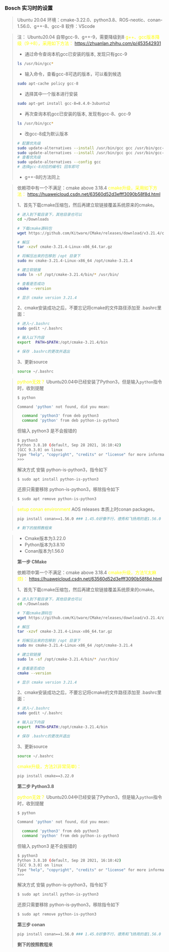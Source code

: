 
### Bosch 实习时的设置

> Ubuntu 20.04
> 环境：cmake-3.22.0、python3.8、ROS-neotic、conan-1.56.0、g++-8、gcc-8
> 软件：VScode


> 注：
> Ubuntu20.04 自带gcc-9、g++-9，需要降级到8
> <font color="yellow">g++、gcc版本降级（9→8），采用如下方法：</font>
> https://zhuanlan.zhihu.com/p/453542931
> * 通过命令查询本机gcc已安装的版本, 发现只有gcc-9
> ```bash
> ls /usr/bin/gcc*
> ```
> * 输入命令，查看gcc-8可选的版本，可以看到候选
> ```bash
> sudo apt-cache policy gcc-8
> ```
> * 选择其中一个版本进行安装
> ```bash
> sudo apt-get install gcc-8=8.4.0-3ubuntu2
> ```
> * 再次查询本机gcc已安装的版本, 发现有gcc-8、gcc-9
> ```bash
> ls /usr/bin/gcc*
> ```
> * 改gcc-8成为默认版本
> ```bash
> # 配置优先级
> sudo update-alternatives --install /usr/bin/gcc gcc /usr/bin/gcc-8 80
> sudo update-alternatives --install /usr/bin/gcc gcc /usr/bin/gcc-9 90
> # 查看优先级
> sudo update-alternatives --config gcc
> # 选择gcc-8对应的编号1 回车即可
> ```
> * g++-8的方法同上
>


> 
>
> 依赖项中有一个不满足：cmake above 3.18.4
> <font color="yellow">cmake升级，采用如下方法：</font>
> https://huaweicloud.csdn.net/63560d52d3efff3090b58f8d.html
> 
> 1、首先下载cmake压缩包，然后再建立软链接覆盖系统原来的cmake。
> ```bash
> # 进入到下载目录下，其他目录也可以
> cd ~/Downloads 
> 
> # 下载cmake源码包
> wget https://github.com/Kitware/CMake/releases/download/v3.21.4/cmake-3.21.4-linux-x86_64.tar.gz
> 
> # 解压
> tar -xzvf cmake-3.21.4-Linux-x86_64.tar.gz
> 
> # 将解压出来的包移到 /opt 目录下
> sudo mv cmake-3.21.4-Linux-x86_64 /opt/cmake-3.21.4  
> 
> # 建立软链接
> sudo ln -sf /opt/cmake-3.21.4/bin/* /usr/bin/   
> 
> # 查看是否成功
> cmake --version
> 
> # 显示 cmake version 3.21.4
> ```
> 
> 2、cmake安装成功之后，不要忘记将cmake的文件路径添加至 .bashrc里面：
> ```bash
> # 进入~/.bashrc
> sudo gedit ~/.bashrc
> 
> # 输入以下内容
> export  PATH=$PATH:/opt/cmake-3.21.4/bin
>
> # 保存 .bashrc的更改并退出
> ```
> 3、更新source
> ```bash
> source ~/.bashrc 
> ```
>

> <font color="yellow"> python无效？ </font>
> Ubuntu20.04中已经安装了Python3，但是输入`python`指令时，收到提醒
> ```bash
> $ python
> 
> Command 'python' not found, did you mean:
> 
>   command 'python3' from deb python3
>   command 'python' from deb python-is-python3
> ```
> 但输入 python3 是不会报错的
> ```bash
> $ python3
> Python 3.8.10 (default, Sep 28 2021, 16:10:42) 
> [GCC 9.3.0] on linux
> Type "help", "copyright", "credits" or "license" for more information.
> >>>
> ```
> 解决方式
> 安裝 python-is-python3，指令如下
> ```bash
> $ sudo apt install python-is-python3
> ```
> 还原只需要移除 python-is-python3，移除指令如下
> ```bash
> $ sudo apt remove python-is-python3
> ```

> <font color="yellow"> setup conan environment </font>
> AOS releases 本质上时conan packages，
>
> ```bash
> pip install conan==1.56.0 ### 1.45.0好像不行，德秀和飞扬用的是1.56.0
> 
> # 剩下的按照教程来
> ```



> * Cmake版本为3.22.0
> * Python版本为3.8.10
> * Conan版本为1.56.0 
>
> **第一步 CMake**
> 
> 依赖项中第一个不满足：cmake above 3.18.4
> <font color="yellow">cmake升级，方法1(太麻烦)：</font>
> https://huaweicloud.csdn.net/63560d52d3efff3090b58f8d.html
> 
> 1、首先下载cmake压缩包，然后再建立软链接覆盖系统原来的cmake。
> ```bash
> # 进入到下载目录下，其他目录也可以
> cd ~/Downloads 
> 
> # 下载cmake源码包
> wget https://github.com/Kitware/CMake/releases/download/v3.21.4/cmake-3.21.4-linux-x86_64.tar.gz
> 
> # 解压
> tar -xzvf cmake-3.21.4-Linux-x86_64.tar.gz
> 
> # 将解压出来的包移到 /opt 目录下
> sudo mv cmake-3.21.4-Linux-x86_64 /opt/cmake-3.21.4  
> 
> # 建立软链接
> sudo ln -sf /opt/cmake-3.21.4/bin/* /usr/bin/   
> 
> # 查看是否成功
> cmake --version
> 
> # 显示 cmake version 3.21.4
> ```
> 
> 2、cmake安装成功之后，不要忘记将cmake的文件路径添加至 .bashrc里面：
> ```bash
> # 进入~/.bashrc
> sudo gedit ~/.bashrc
> 
> # 输入以下内容
> export  PATH=$PATH:/opt/cmake-3.21.4/bin
>
> # 保存 .bashrc的更改并退出
> ```
> 3、更新source
> ```bash
> source ~/.bashrc 
> ```
> <font color="yellow">cmake升级，方法2(非常简单)：</font>
> ```bash
> pip install cmake==3.22.0
> ```
>
> **第二步 Python3.8**
> 
> <font color="yellow"> python无效？ </font>
> Ubuntu20.04中已经安装了Python3，但是输入`python`指令时，收到提醒
> ```bash
> $ python
> 
> Command 'python' not found, did you mean:
> 
>   command 'python3' from deb python3
>   command 'python' from deb python-is-python3
> ```
> 但输入 python3 是不会报错的
> ```bash
> $ python3
> Python 3.8.10 (default, Sep 28 2021, 16:10:42) 
> [GCC 9.3.0] on linux
> Type "help", "copyright", "credits" or "license" for more information.
> >>>
> ```
> 解决方式
> 安裝 python-is-python3，指令如下
> ```bash
> $ sudo apt install python-is-python3
> ```
> 还原只需要移除 python-is-python3，移除指令如下
> ```bash
> $ sudo apt remove python-is-python3
> ```
> 
> **第三步 conan**
>
> ```bash
> pip install conan==1.56.0 ### 1.45.0好像不行，德秀和飞扬用的是1.56.0
> ```
> 
> **剩下的按照教程来**


